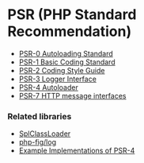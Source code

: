 PSR (PHP Standard Recommendation)
=================================
* [PSR-0 Autoloading Standard](https://github.com/runsystem-hiennt2/PSR/blob/master/PSR-0.md)
* [PSR-1 Basic Coding Standard](https://github.com/runsystem-hiennt2/PSR/blob/master/PSR-1.md)
* [PSR-2 Coding Style Guide](https://github.com/runsystem-hiennt2/PSR/blob/master/PSR-2.md)
* [PSR-3 Logger Interface](https://github.com/runsystem-hiennt2/PSR/blob/master/PSR-3.md)
* [PSR-4 Autoloader](https://github.com/runsystem-hiennt2/PSR/blob/master/PSR-4.md)
* [PSR-7 HTTP message interfaces](https://github.com/runsystem-hiennt2/PSR/blob/master/PSR-7.md)

### Related libraries
* [SplClassLoader](https://gist.github.com/jwage/221634)
* [php-fig/log](https://github.com/php-fig/log)
* [Example Implementations of PSR-4](https://github.com/php-fig/fig-standards/blob/master/accepted/PSR-4-autoloader-examples.md)

